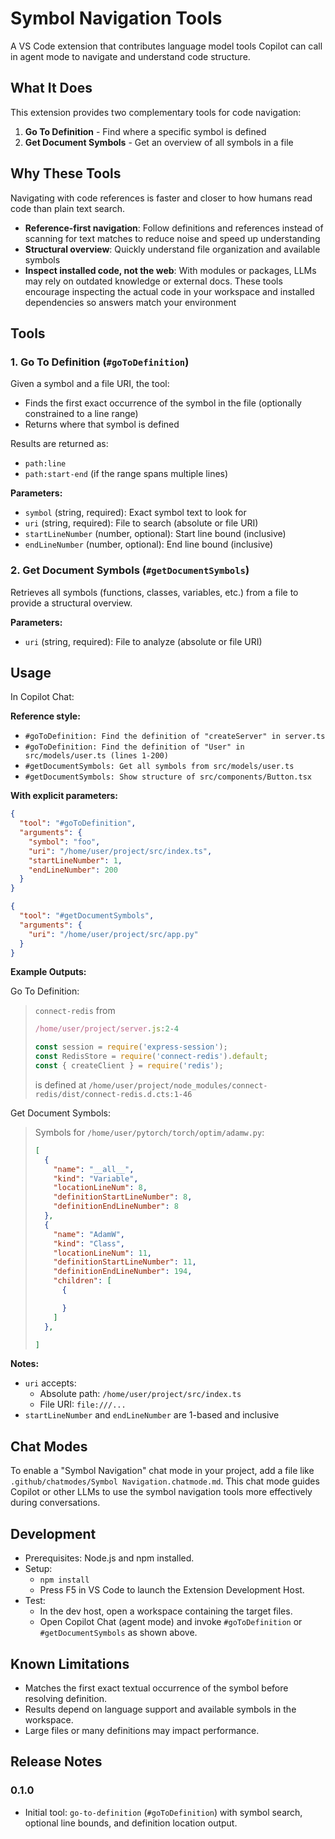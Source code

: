 # Symbol Navigation Tools

A VS Code extension that contributes language model tools Copilot can call in agent mode to navigate and understand code structure.

## What It Does

This extension provides two complementary tools for code navigation:

1. **Go To Definition** - Find where a specific symbol is defined
2. **Get Document Symbols** - Get an overview of all symbols in a file

## Why These Tools

Navigating with code references is faster and closer to how humans read code than plain text search.

- **Reference-first navigation**: Follow definitions and references instead of scanning for text matches to reduce noise and speed up understanding
- **Structural overview**: Quickly understand file organization and available symbols
- **Inspect installed code, not the web**: With modules or packages, LLMs may rely on outdated knowledge or external docs. These tools encourage inspecting the actual code in your workspace and installed dependencies so answers match your environment

## Tools

### 1. Go To Definition (`#goToDefinition`)

Given a symbol and a file URI, the tool:

- Finds the first exact occurrence of the symbol in the file (optionally constrained to a line range)
- Returns where that symbol is defined

Results are returned as:
- `path:line`
- `path:start-end` (if the range spans multiple lines)

**Parameters:**
- `symbol` (string, required): Exact symbol text to look for
- `uri` (string, required): File to search (absolute or file URI)
- `startLineNumber` (number, optional): Start line bound (inclusive)
- `endLineNumber` (number, optional): End line bound (inclusive)

### 2. Get Document Symbols (`#getDocumentSymbols`)

Retrieves all symbols (functions, classes, variables, etc.) from a file to provide a structural overview.

**Parameters:**
- `uri` (string, required): File to analyze (absolute or file URI)

## Usage

In Copilot Chat:

**Reference style:**
- `#goToDefinition: Find the definition of "createServer" in server.ts`
- `#goToDefinition: Find the definition of "User" in src/models/user.ts (lines 1-200)`
- `#getDocumentSymbols: Get all symbols from src/models/user.ts`
- `#getDocumentSymbols: Show structure of src/components/Button.tsx`

**With explicit parameters:**

```json
{
  "tool": "#goToDefinition",
  "arguments": {
    "symbol": "foo",
    "uri": "/home/user/project/src/index.ts",
    "startLineNumber": 1,
    "endLineNumber": 200
  }
}
```

```json
{
  "tool": "#getDocumentSymbols",
  "arguments": {
    "uri": "/home/user/project/src/app.py"
  }
}
```

**Example Outputs:**

Go To Definition:
> `connect-redis` from
>
> ```javascript
> /home/user/project/server.js:2-4
>
> const session = require('express-session');
> const RedisStore = require('connect-redis').default;
> const { createClient } = require('redis');
> ```
>
> is defined at `/home/user/project/node_modules/connect-redis/dist/connect-redis.d.cts:1-46`

Get Document Symbols:
> Symbols for `/home/user/pytorch/torch/optim/adamw.py`:
>
> ```json
> [
>   {
>     "name": "__all__",
>     "kind": "Variable",
>     "locationLineNum": 8,
>     "definitionStartLineNumber": 8,
>     "definitionEndLineNumber": 8
>   },
>   {
>     "name": "AdamW",
>     "kind": "Class",
>     "locationLineNum": 11,
>     "definitionStartLineNumber": 11,
>     "definitionEndLineNumber": 194,
>     "children": [
>       {
>
>       }
>     ]
>   },
>
> ]
> ```

**Notes:**
- `uri` accepts:
  - Absolute path: `/home/user/project/src/index.ts`
  - File URI: `file:///...`
- `startLineNumber` and `endLineNumber` are 1-based and inclusive

## Chat Modes

To enable a "Symbol Navigation" chat mode in your project, add a file like `.github/chatmodes/Symbol Navigation.chatmode.md`. This chat mode guides Copilot or other LLMs to use the symbol navigation tools more effectively during conversations.

## Development

- Prerequisites: Node.js and npm installed.
- Setup:
  - `npm install`
  - Press F5 in VS Code to launch the Extension Development Host.
- Test:
  - In the dev host, open a workspace containing the target files.
  - Open Copilot Chat (agent mode) and invoke `#goToDefinition` or `#getDocumentSymbols` as shown above.

## Known Limitations

- Matches the first exact textual occurrence of the symbol before resolving definition.
- Results depend on language support and available symbols in the workspace.
- Large files or many definitions may impact performance.

## Release Notes

### 0.1.0

- Initial tool: `go-to-definition` (`#goToDefinition`) with symbol search, optional line bounds, and definition location output.
